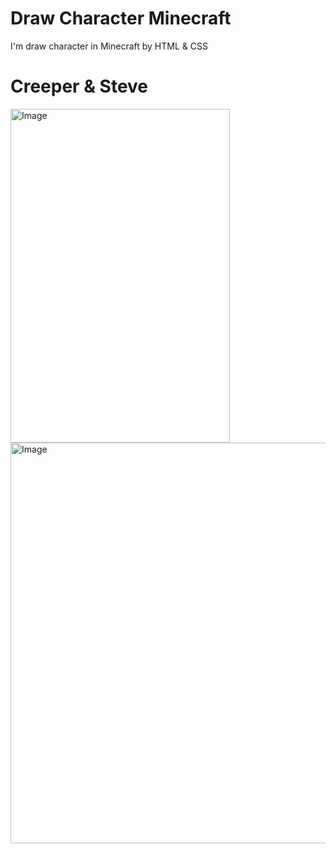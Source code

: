 # Draw Character Minecraft
 I'm draw character in Minecraft by HTML & CSS 
 # Creeper & Steve
 <img width="351" height="534" alt="Image" src="https://github.com/user-attachments/assets/e742ec7b-57ec-45f0-80d9-5db6165b3ad3" />
 <img width="523" height="641" alt="Image" src="https://github.com/user-attachments/assets/ffe0fba6-c448-4289-b156-67e29d35b054" />
